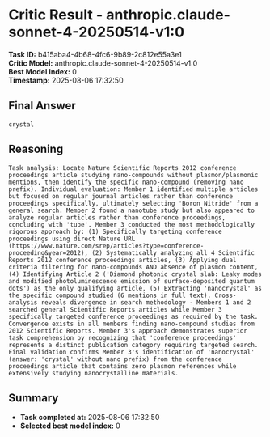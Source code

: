 # Critic Result - anthropic.claude-sonnet-4-20250514-v1:0

**Task ID:** b415aba4-4b68-4fc6-9b89-2c812e55a3e1  
**Critic Model:** anthropic.claude-sonnet-4-20250514-v1:0  
**Best Model Index:** 0  
**Timestamp:** 2025-08-06 17:32:50

## Final Answer
```
crystal
```

## Reasoning
```
Task analysis: Locate Nature Scientific Reports 2012 conference proceedings article studying nano-compounds without plasmon/plasmonic mentions, then identify the specific nano-compound (removing nano prefix). Individual evaluation: Member 1 identified multiple articles but focused on regular journal articles rather than conference proceedings specifically, ultimately selecting 'Boron Nitride' from a general search. Member 2 found a nanotube study but also appeared to analyze regular articles rather than conference proceedings, concluding with 'tube'. Member 3 conducted the most methodologically rigorous approach by: (1) Specifically targeting conference proceedings using direct Nature URL (https://www.nature.com/srep/articles?type=conference-proceeding&year=2012), (2) Systematically analyzing all 4 Scientific Reports 2012 conference proceedings articles, (3) Applying dual criteria filtering for nano-compounds AND absence of plasmon content, (4) Identifying Article 2 ('Diamond photonic crystal slab: Leaky modes and modified photoluminescence emission of surface-deposited quantum dots') as the only qualifying article, (5) Extracting 'nanocrystal' as the specific compound studied (6 mentions in full text). Cross-analysis reveals divergence in search methodology - Members 1 and 2 searched general Scientific Reports articles while Member 3 specifically targeted conference proceedings as required by the task. Convergence exists in all members finding nano-compound studies from 2012 Scientific Reports. Member 3's approach demonstrates superior task comprehension by recognizing that 'conference proceedings' represents a distinct publication category requiring targeted search. Final validation confirms Member 3's identification of 'nanocrystal' (answer: 'crystal' without nano prefix) from the conference proceedings article that contains zero plasmon references while extensively studying nanocrystalline materials.
```

## Summary
- **Task completed at:** 2025-08-06 17:32:50
- **Selected best model index:** 0
